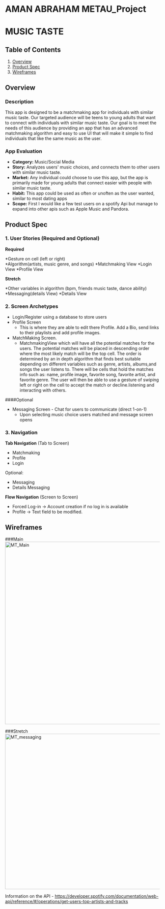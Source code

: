 #  AMAN ABRAHAM  METAU_Project

# MUSIC TASTE

## Table of Contents
1. [Overview](#Overview)
1. [Product Spec](#Product-Spec)
1. [Wireframes](#Wireframes)

## Overview
### Description
This app is designed to be a matchmaking app for individuals with similar music taste. Our targeted audience will be teens to young adults that want to connect with individuals with similar music taste. Our goal is to meet the needs of this audience by providing an app that has an advanced matchmaking algorithm and easy to use UI that will make it simple to find individuals that like the same music as the user.



### App Evaluation
- **Category:** Music/Social Media
- **Story:** Analyzes users' music choices, and connects them to other users with similar music taste.
- **Market:** Any individual could choose to use this app, but the app is primarily made for young adults that connect easier with people with similar music taste. 
- **Habit:** This app could be used as often or unoften as the user wanted, similar to most dating apps
- **Scope:** First I would like a few test users on a spotify Api but manage to expand into other apis such as Apple Music and Pandora. 

## Product Spec
### 1. User Stories (Required and Optional)

**Required**

*Gesture on cell (left or right)  
*Algorithm(artists, music genre, and songs)
*Matchmaking View
*Login View
*Profile View


**Stretch**

*Other variables in algorithm (bpm, friends music taste, dance ability) 
*Messaging(details View)
*Details View


### 2. Screen Archetypes

* Login/Register using a database to store users
* Profile Screen 
   *  This is where they are able to edit there Profile. Add a Bio, send links to their playlists and add profile images.
* MatchMaking Screen.
   * MatchmakingView which will have all the potential matches for the users. The potential matches will be placed in descending order where the most likely match will be the top cell. The order is determined by an in depth algorithm that finds best suitable depending on different variables such as genre, artists, albums,and songs the user listens to. There will be cells that hold the matches info such as: name, profile image, favorite song, favorite artist, and favorite genre. The user will then be able to use a gesture of swiping left or right on the cell to accept the match or decline.listening and interacting with others.

####Optional
* Messaging Screen - Chat for users to communicate (direct 1-on-1)
   * Upon selecting music choice users matched and message screen opens

### 3. Navigation

**Tab Navigation** (Tab to Screen)

* Matchmaking
* Profile
* Login

Optional:
* Messaging
* Details Messaging

**Flow Navigation** (Screen to Screen)
* Forced Log-in -> Account creation if no log in is available
* Profile -> Text field to be modified. 

## Wireframes

###Main  
<img width="593" alt="MT_Main" src="https://user-images.githubusercontent.com/103143506/176749661-9234334d-cc50-4e05-abe1-39cba9d4cc74.png">  

###Stretch  
<img width="505" alt="MT_messaging" src="https://user-images.githubusercontent.com/103143506/176749732-8ff08d66-5c24-4906-9351-32e6ebc81753.png">

Information on the API - https://developer.spotify.com/documentation/web-api/reference/#/operations/get-users-top-artists-and-tracks


